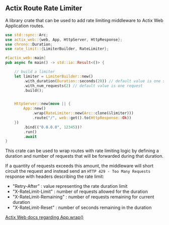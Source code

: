 ## Actix Route Rate Limiter

A library crate that can be used to add rate limiting middleware to Actix Web Application routes.

```rust
use std::sync::Arc;
use actix_web::{web, App, HttpServer, HttpResponse};
use chrono::Duration;
use rate_limit::{LimiterBuilder, RateLimiter};

#[actix_web::main]
pub async fn main() -> std::io::Result<()> {

    // build a limiter
    let limiter = LimiterBuilder::new()
        .with_duration(Duration::seconds(20)) // default value is one second
        .with_num_requests(2) // default value is one request
        .build();


    HttpServer::new(move || {
        App::new()
            .wrap(RateLimiter::new(Arc::clone(&limiter)))
            .route("/", web::get().to(HttpResponse::Ok))
    })
        .bind(("0.0.0.0", 12345))?
        .run()
        .await
}
```

This crate can be used to wrap routes with rate limiting logic by defining a duration
and number of requests that will be forwarded during that duration.

If a quantity of requests exceeds this amount, the middleware will short circuit the request and instead send an `HTTP 429 - Too Many Requests` response with headers describing the rate limit:
- "Retry-After" : value representing the rate duration limit
- "X-RateLimit-Limit" : number of requests allowed for the duration
- "X-RateLimit-Remaining" : number of requests remaining for current duration
- "X-RateLimit-Reset" : number of seconds remaining in the duration

[Actix Web docs regarding App.wrap()](https://docs.rs/actix-web/latest/actix_web/struct.App.html#method.wrap)
